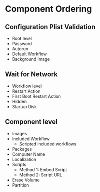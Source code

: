 # Component Ordering
## Configuration Plist Validation
- Root level
- Password
- Autorun
- Default Workflow
- Background Image
## Wait for Network
- Workflow level
- Restart Action
- First Boot Restart Action
- Hidden
- Startup Disk
## Component level
- Images
- Included Workflow
  - Scripted included workflows
- Packages
- Computer Name
- Localization
- Scripts
  - Method 1: Embed Script
  - Method 2: Script URL
- Erase Volume
- Partition